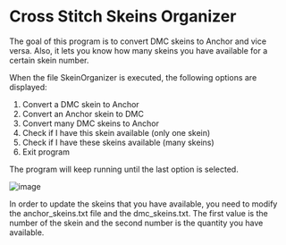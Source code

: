 # Cross Stitch Skeins Organizer

The goal of this program is to convert DMC skeins to Anchor and vice versa. Also, it lets you know how many skeins you have available for a certain skein number.

When the file SkeinOrganizer is executed, the following options are displayed:
1. Convert a DMC skein to Anchor
2. Convert an Anchor skein to DMC
3. Convert many DMC skeins to Anchor
4. Check if I have this skein available (only one skein)
5. Check if I have these skeins available (many skeins)
6. Exit program

The program will keep running until the last option is selected.

![image](https://user-images.githubusercontent.com/72768790/230786697-8a27bcc1-e66f-495a-81af-3e0fa1dfda5f.png)

In order to update the skeins that you have available, you need to modify the anchor_skeins.txt file and the dmc_skeins.txt. The first value is the number of the skein and the second number is the quantity you have available.
